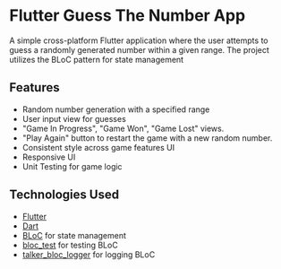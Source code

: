 # Flutter Guess The Number App

A simple cross-platform Flutter application where the user attempts to guess a randomly generated number within a given range. The project utilizes the BLoC pattern for state management

## Features
- Random number generation with a specified range
- User input view for guesses
- "Game In Progress", "Game Won", "Game Lost" views.
- "Play Again" button to restart the game with a new random number.
- Consistent style across game features UI
- Responsive UI
- Unit Testing for game logic

## Technologies Used

- [Flutter](https://flutter.dev/)
- [Dart](https://dart.dev/)
- [BLoC](https://pub.dev/packages/flutter_bloc) for state management
- [bloc_test](https://pub.dev/packages/talker_bloc_logger) for testing BLoC
- [talker_bloc_logger](https://pub.dev/packages/talker_bloc_logger) for logging BLoC